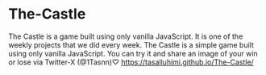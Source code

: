 # The-Castle
The Castle is a game built using only vanilla JavaScript.
It is one of the weekly projects that we did every week. The Castle is a simple game built using only vanilla JavaScript.
You can try it and share an image of your win or lose via Twitter-X (@1Tasnn)♡
https://tasalluhimi.github.io/The-Castle/
